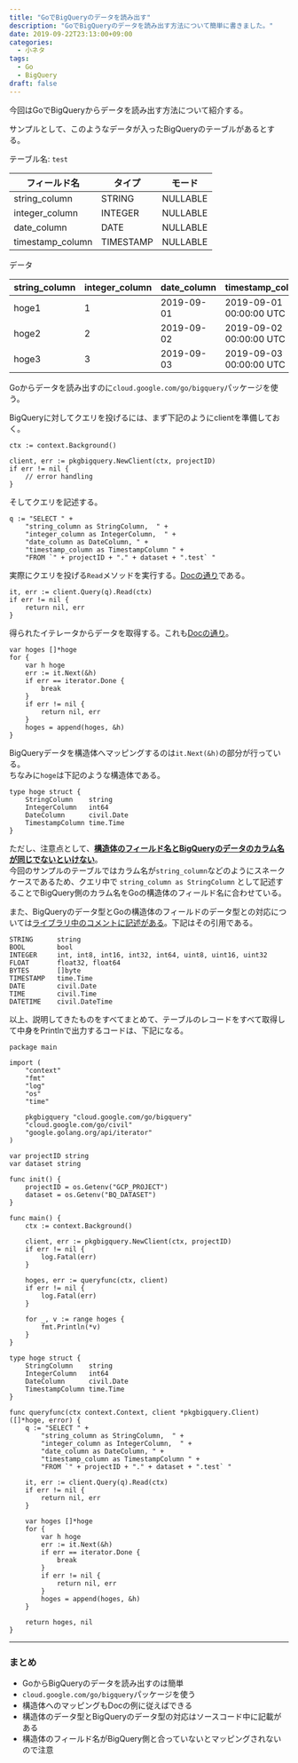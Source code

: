 ```yaml
---
title: "GoでBigQueryのデータを読み出す"
description: "GoでBigQueryのデータを読み出す方法について簡単に書きました。"
date: 2019-09-22T23:13:00+09:00
categories:
  - 小ネタ
tags:
  - Go
  - BigQuery
draft: false
---
```



今回はGoでBigQueryからデータを読み出す方法について紹介する。

サンプルとして、このようなデータが入ったBigQueryのテーブルがあるとする。

テーブル名: `test`

 フィールド名 | タイプ | モード 
---|---|---
 string_column | STRING | NULLABLE 
 integer_column | INTEGER | NULLABLE 
 date_column | DATE | NULLABLE 
 timestamp_column | TIMESTAMP | NULLABLE 

データ

 string_column | integer_column | date_column | timestamp_column 
---|---|---|---
hoge1 | 1 | 2019-09-01 | 2019-09-01 00:00:00 UTC 
hoge2 | 2 | 2019-09-02 | 2019-09-02 00:00:00 UTC 
hoge3 | 3 | 2019-09-03 | 2019-09-03 00:00:00 UTC 

Goからデータを読み出すのに`cloud.google.com/go/bigquery`パッケージを使う。

BigQueryに対してクエリを投げるには、まず下記のようにclientを準備しておく。

```
ctx := context.Background()

client, err := pkgbigquery.NewClient(ctx, projectID)
if err != nil {
    // error handling
}
```

そしてクエリを記述する。

```
q := "SELECT " +
    "string_column as StringColumn,  " +
    "integer_column as IntegerColumn,  " +
    "date_column as DateColumn, " +
    "timestamp_column as TimestampColumn " +
    "FROM `" + projectID + "." + dataset + ".test` "
```

実際にクエリを投げる`Read`メソッドを実行する。[Docの通り](https://godoc.org/cloud.google.com/go/bigquery#example-Query-Read)である。

```
it, err := client.Query(q).Read(ctx)
if err != nil {
    return nil, err
}
```

得られたイテレータからデータを取得する。これも[Docの通り](https://godoc.org/cloud.google.com/go/bigquery#example-RowIterator-Next-Struct)。  

```
var hoges []*hoge
for {
    var h hoge
    err := it.Next(&h)
    if err == iterator.Done {
        break
    }
    if err != nil {
        return nil, err
    }
    hoges = append(hoges, &h)
}
```

BigQueryデータを構造体へマッピングするのは`it.Next(&h)`の部分が行っている。  
ちなみに`hoge`は下記のような構造体である。

```
type hoge struct {
	StringColumn    string
	IntegerColumn   int64
	DateColumn      civil.Date
	TimestampColumn time.Time
}
```

ただし、注意点として、[**構造体のフィールド名とBigQueryのデータのカラム名が同じでないといけない**](https://github.com/googleapis/google-cloud-go/blob/v0.46.3/bigquery/iterator.go#L80)。  
今回のサンプルのテーブルではカラム名が`string_column`などのようにスネークケースであるため、クエリ中で `string_column as StringColumn` として記述することでBigQuery側のカラム名をGoの構造体のフィールド名に合わせている。

また、BigQueryのデータ型とGoの構造体のフィールドのデータ型との対応については[ライブラリ中のコメントに記述がある](https://github.com/googleapis/google-cloud-go/blob/v0.46.3/bigquery/iterator.go#L83,L94)。下記はその引用である。

```
STRING      string
BOOL        bool
INTEGER     int, int8, int16, int32, int64, uint8, uint16, uint32
FLOAT       float32, float64
BYTES       []byte
TIMESTAMP   time.Time
DATE        civil.Date
TIME        civil.Time
DATETIME    civil.DateTime
```



以上、説明してきたものをすべてまとめて、テーブルのレコードをすべて取得して中身をPrintlnで出力するコードは、下記になる。

```
package main

import (
	"context"
	"fmt"
	"log"
	"os"
	"time"

	pkgbigquery "cloud.google.com/go/bigquery"
	"cloud.google.com/go/civil"
	"google.golang.org/api/iterator"
)

var projectID string
var dataset string

func init() {
	projectID = os.Getenv("GCP_PROJECT")
	dataset = os.Getenv("BQ_DATASET")
}

func main() {
	ctx := context.Background()

	client, err := pkgbigquery.NewClient(ctx, projectID)
	if err != nil {
		log.Fatal(err)
	}

	hoges, err := queryfunc(ctx, client)
	if err != nil {
		log.Fatal(err)
	}

	for _, v := range hoges {
		fmt.Println(*v)
	}
}

type hoge struct {
	StringColumn    string
	IntegerColumn   int64
	DateColumn      civil.Date
	TimestampColumn time.Time
}

func queryfunc(ctx context.Context, client *pkgbigquery.Client) ([]*hoge, error) {
	q := "SELECT " +
		"string_column as StringColumn,  " +
		"integer_column as IntegerColumn,  " +
		"date_column as DateColumn, " +
		"timestamp_column as TimestampColumn " +
		"FROM `" + projectID + "." + dataset + ".test` "

	it, err := client.Query(q).Read(ctx)
	if err != nil {
		return nil, err
	}

	var hoges []*hoge
	for {
		var h hoge
		err := it.Next(&h)
		if err == iterator.Done {
			break
		}
		if err != nil {
			return nil, err
		}
		hoges = append(hoges, &h)
	}

	return hoges, nil
}
```

---

### まとめ

- GoからBigQueryのデータを読み出すのは簡単
- `cloud.google.com/go/bigquery`パッケージを使う
- 構造体へのマッピングもDocの例に従えばできる
- 構造体のデータ型とBigQueryのデータ型の対応はソースコード中に記載がある
- 構造体のフィールド名がBigQuery側と合っていないとマッピングされないので注意
